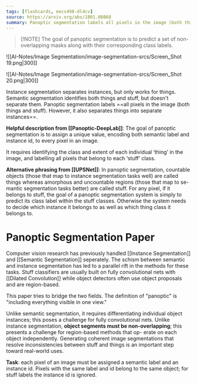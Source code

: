 ```yaml
---
tags: [flashcards, eecs498-dl4cv]
source: https://arxiv.org/abs/1801.00868
summary: Panoptic segmentation labels all pixels in the image (both things and stuff). However, it also separates things into separate instances.
---
```


> [!NOTE] The goal of panoptic segmentation is to predict a set of non-overlapping masks along with their corresponding class labels.

 ![[AI-Notes/Image Segmentation/image-segmentation-srcs/Screen_Shot 19.png|300]]

 ![[AI-Notes/Image Segmentation/image-segmentation-srcs/Screen_Shot 20.png|300]]
 
 Instance segmentation separates instances, but only works for things. Semantic segmentation identifies both things and stuff, but doesn't separate them. Panoptic segmentation labels ==all pixels in the image (both things and stuff). However, it also separates things into separate instances==.
<!--SR:!2024-07-15,443,310-->

**Helpful description from [[Panoptic-DeepLab]]**:
The goal of panoptic segmentation is to assign a unique value, encoding both semantic label and instance id, to every pixel in an image.

It requires identifying the class and extent of each individual ‘thing’ in the image, and labelling all pixels that belong to each ‘stuff’ class.

**Alternative phrasing from [[UPSNet]]**:
In panoptic segmentation, countable objects (those that map to instance segmentation tasks well) are called things whereas amorphous and uncountable regions (those that map to se- mantic segmentation tasks better) are called stuff. For any pixel, if it belongs to stuff, the goal of a panoptic segmentation system is simply to predict its class label within the stuff classes. Otherwise the system needs to decide which instance it belongs to as well as which thing class it belongs to.

# Panoptic Segmentation Paper
Computer vision research has previously handled [[Instance Segmentation]] and [[Semantic Segmentation]] seperately. The schism between semantic and instance segmentation has led to a parallel rift in the methods for these tasks. Stuff classifiers are usually built on fully convolutional nets with [[Dilated Convolution]] while object detectors often use object proposals and are region-based.

This paper tries to bridge the two fields. The definition of "panoptic" is "including everything visible in one view."

Unlike semantic segmentation, it requires differentiating individual object instances; this poses a challenge for fully convolutional nets. Unlike instance segmentation, **object segments must be non-overlapping**; this presents a challenge for region-based methods that op- erate on each object independently. Generating coherent image segmentations that resolve inconsistencies between stuff and things is an important step toward real-world uses.

**Task**: each pixel of an image must be assigned a semantic label and an instance id. Pixels with the same label and id belong to the same object; for stuff labels the instance id is ignored.